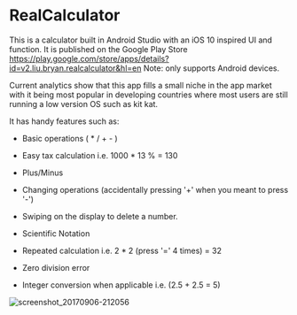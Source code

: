 # RealCalculator

This is a calculator built in Android Studio with an iOS 10 inspired UI and function.
It is published on the Google Play Store https://play.google.com/store/apps/details?id=v2.liu.bryan.realcalculator&hl=en 
Note: only supports Android devices. 

Current analytics show that this app fills a small niche in the app market with it being most popular in developing countries where most users are still running a low version OS such as kit kat. 

It has handy features such as:

- Basic operations ( * / + - ) 

- Easy tax calculation i.e. 1000 * 13 % = 130 

- Plus/Minus 

- Changing operations (accidentally pressing '+' when you meant to press '-')  

- Swiping on the display to delete a number. 

- Scientific Notation 

- Repeated calculation i.e. 2 * 2 (press '=' 4 times) = 32

- Zero division error 

- Integer conversion when applicable i.e. (2.5 + 2.5 = 5) 

![screenshot_20170906-212056](https://user-images.githubusercontent.com/32988302/34926977-0905c6d0-f981-11e7-8114-d54e220a6682.png)
